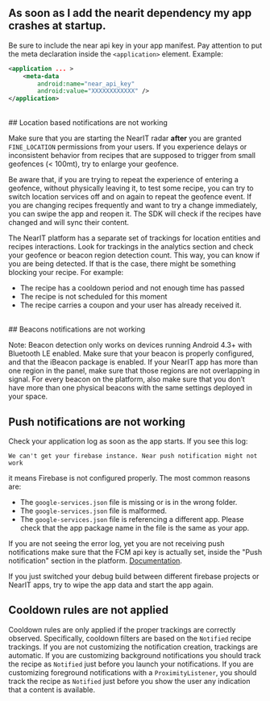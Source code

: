 ## As soon as I add the nearit dependency my app crashes at startup.

Be sure to include the near api key in your app manifest. Pay attention to put the meta declaration inside the `<application>` element. Example:
```xml
<application ... >
    <meta-data
        android:name="near_api_key"
        android:value="XXXXXXXXXXXX" />
</application>
```

<br>
## Location based notifications are not working

Make sure that you are starting the NearIT radar **after** you are granted `FINE_LOCATION` permissions from your users. 
If you experience delays or inconsistent behavior from recipes that are supposed to trigger from small geofences (< 100mt), try to enlarge your geofence.

Be aware that, if you are trying to repeat the experience of entering a geofence, without physically leaving it, to test some recipe, you can try to switch location services off and on again to repeat the geofence event.
If you are changing recipes frequently and want to try a change immediately, you can swipe the app and reopen it. The SDK will check if the recipes have changed and will sync their content.

The NearIT platform has a separate set of trackings for location entities and recipes interactions. Look for trackings in the analytics section and check your geofence or beacon region detection count. This way, you can know if you are being detected. If that is the case, there might be something blocking your recipe. For example:

- The recipe has a cooldown period and not enough time has passed
- The recipe is not scheduled for this moment
- The recipe carries a coupon and your user has already received it. 
<br>
## Beacons notifications are not working
 
Note: Beacon detection only works on devices running Android 4.3+ with Bluetooth LE enabled.
Make sure that your beacon is properly configured, and that the iBeacon package is enabled. If your NearIT app has more than one region in the panel, make sure that those regions are not overlapping in signal. For every beacon on the platform, also make sure that you don’t have more than one physical beacons with the same settings deployed in your space.
<br>
## Push notifications are not working

Check your application log as soon as the app starts. If you see this log: 
```
We can't get your firebase instance. Near push notification might not work
``` 
it means Firebase is not configured properly. 
The most common reasons are:

- The `google-services.json` file is missing or is in the wrong folder.
- The `google-services.json` file is malformed.
- The `google-services.json` file is referencing a different app. Please check that the app package name in the file is the same as your app.

If you are not seeing the error log, yet you are not receiving push notifications make sure that the FCM api key is actually set, inside the "Push notification" section in the platform. [Documentation](push-notifications.md).

If you just switched your debug build between different firebase projects or NearIT apps, try to wipe the app data and start the app again.
<br>
## Cooldown rules are not applied

Cooldown rules are only applied if the proper trackings are correctly observed. Specifically, cooldown filters are based on the `Notified` recipe trackings. If you are not customizing the notification creation, trackings are automatic.
If you are customizing background notifications you should track the recipe as `Notified` just before you launch your notifications. 
If you are customizing foreground notifications with a `ProximityListener`, you should track the recipe as `Notified` just before you show the user any indication that a content is available.



